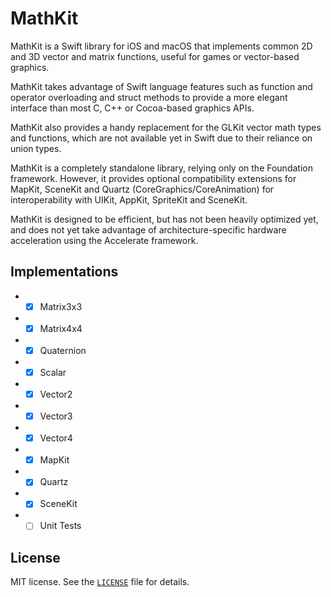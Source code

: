 # MathKit

MathKit is a Swift library for iOS and macOS that implements common 2D and 3D vector and matrix functions, useful for games or vector-based graphics.

MathKit takes advantage of Swift language features such as function and operator overloading and struct methods to provide a more elegant interface than most C, C++ or Cocoa-based graphics APIs.

MathKit also provides a  handy replacement for the GLKit vector math types and functions, which are not available yet in Swift due to their reliance on union types.

MathKit is a completely standalone library, relying only on the Foundation framework. However, it provides optional compatibility extensions for MapKit, SceneKit and Quartz (CoreGraphics/CoreAnimation) for interoperability with UIKit, AppKit, SpriteKit and SceneKit.

MathKit is designed to be efficient, but has not been heavily optimized yet, and does not yet take advantage of architecture-specific hardware acceleration using the Accelerate framework.

## Implementations
- - [x] Matrix3x3
- - [x] Matrix4x4
- - [x] Quaternion
- - [x] Scalar
- - [x] Vector2
- - [x] Vector3
- - [x] Vector4
- - [x] MapKit
- - [x] Quartz
- - [x] SceneKit
- - [ ] Unit Tests

## License
MIT license. See the [`LICENSE`](LICENSE) file for details.
